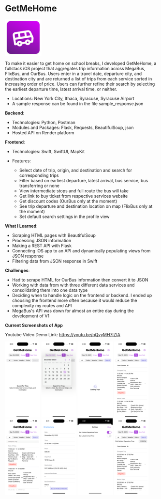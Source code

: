 # **GetMeHome**

<img src="/screenshots/logo.png" alt="GetMeHome Icon" title="GetMeHome Icon" height = "120" width = "120">

To make it easier to get home on school breaks, I developed GetMeHome, a fullstack iOS project that aggregates trip information across MegaBus, FlixBus, and OurBus. Users enter in a travel date, departure city, and destination city and are returned a list of trips from each service sorted in increasing order of price. Users can further refine their search by selecting the earliest departure time, latest arrival time, or neither.

- Locations: New York City, Ithaca, Syracuse, Syracuse Airport
- A sample response can be found in the file sample_response.json

**Backend**:

- Technologies: Python, Postman
- Modules and Packages: Flask, Requests, BeautifulSoup, json
- Hosted API on Render platform

**Frontend**:

- Technologies: Swift, SwiftUI, MapKit
- Features:

  - Select date of trip, origin, and destination and search for corresponding trips
  - Filter based on earliest departure, latest arrival, bus service, bus transferring or none
  - View intermediate stops and full route the bus will take
  - Get link to buy ticket from respective services website
  - Get discount codes (OurBus only at the moment)
  - See trip departure and destination location on map (FlixBus only at the moment)
  - Set default search settings in the profile view

**What I Learned**:

- Scraping HTML pages with BeautifulSoup
- Processing JSON information
- Making a REST API with Flask
- Connecting iOS app to an API and dynamically populating views from JSON response
- Filtering data from JSON response in Swift

**Challenges**:

- Had to scrape HTML for OurBus information then convert it to JSON
- Working with data from with three different data services and consolidating them into one data type
- Deciding when to handle logic on the frontend or backend. I ended up choosing the frontend more often because it would reduce the complexity
  my routes and API
- MegaBus's API was down for almost an entire day during the development of V1

**Current Screenshots of App**

Youtube Video Demo Link: https://youtu.be/nQvyMH7IZIA

<img src="/screenshots/ss_1.png" width="23%"></img> <img src="/screenshots/ss_2.png" width="23%"></img> <img src="/screenshots/ss_3.png" width="23%"></img> <img src="/screenshots/ss_4.png" width="23%"></img> <img src="/screenshots/ss_5.png" width="23%"></img> <img src="/screenshots/ss_6.png" width="23%"></img> <img src="/screenshots/ss_7.png" width="23%"></img> <img src="/screenshots/ss_8.png" width="23%"></img>
